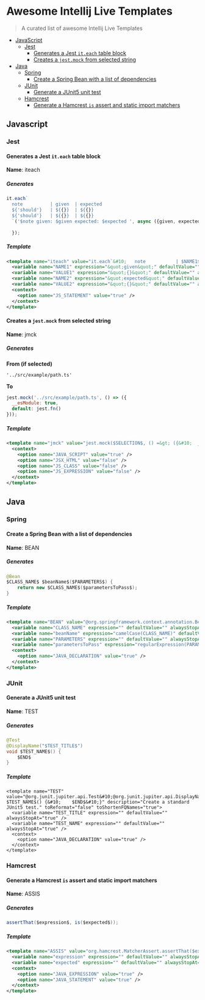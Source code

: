 # Awesome Intellij Live Templates

> A curated list of awesome Intellij Live Templates
- [JavaScript](#javascript)
  - [Jest](#jest)
    - [Generates a Jest `it.each` table block](#generates-a-jest-iteach-table-block)
    - [Creates a `jest.mock` from selected string](#creates-a-jestmock-from-selected-string)
 - [Java](#java)
    - [Spring](#spring)
      - [Create a Spring Bean with a list of dependencies](#create-a-spring-bean-with-a-list-of-dependencies)
    - [JUnit](#junit)
      - [Generate a JUnit5 unit test](#create-a-spring-bean-with-a-list-of-dependencies)
    - [Hamcrest](#hamcrest)
      - [Generate a Hamcrest `is` assert and static import matchers](generate-a-hamcrest-`is`-assert-and-static-import-matchers)

## Javascript

### Jest

#### Generates a Jest `it.each` table block
**Name**: iteach

##### Generates

```javascript
it.each`
  note          | given  | expected
  ${'should'}   | ${{}}  | ${{}}
  ${'should'}   | ${{}}  | ${{}}
  `('$note given: $given expected: $expected ', async ({given, expected}) => {
  
  }); 
```
##### Template

```xml
<template name="iteach" value="it.each`&#10;   note           | $NAME1$     | $NAME2$               &#10;   ${'should'}    | ${$VALUE1$} | ${$VALUE2$}&#10;   ${'should'}    | ${$VALUE1$} | ${$VALUE2$}&#10;  `('$note $NAME1$: $$$NAME1$ $NAME2$: $$$NAME2$ ', async ({$NAME1$, $NAME2$}) =&gt; {&#10;  $END$&#10;});" description="generates it each block" toReformat="false" toShortenFQNames="true">
  <variable name="NAME1" expression="&quot;given&quot;" defaultValue="" alwaysStopAt="true" />
  <variable name="VALUE1" expression="&quot;{}&quot;" defaultValue="" alwaysStopAt="true" />
  <variable name="NAME2" expression="&quot;expected&quot;" defaultValue="" alwaysStopAt="true" />
  <variable name="VALUE2" expression="&quot;{}&quot;" defaultValue="" alwaysStopAt="true" />
  <context>
    <option name="JS_STATEMENT" value="true" />
  </context>
</template>
```

#### Creates a `jest.mock` from selected string
**Name**: jmck
 
##### Generates
**From (if selected)**
```
'../src/example/path.ts'
```
**To**

```javascript
jest.mock('../src/example/path.ts', () => ({
  __esModule: true,
  default: jest.fn()
}));
```

##### Template

```xml
<template name="jmck" value="jest.mock($SELECTION$, () =&gt; ({&#10;  __esModule: true,&#10;  $END$default: jest.fn()&#10;}));" description="add a mock stub" toReformat="false" toShortenFQNames="true">
  <context>
    <option name="JAVA_SCRIPT" value="true" />
    <option name="JSX_HTML" value="false" />
    <option name="JS_CLASS" value="false" />
    <option name="JS_EXPRESSION" value="false" />
  </context>
</template>
```

## Java

### Spring

#### Create a Spring Bean with a list of dependencies

**Name**: BEAN

##### Generates

```java
@Bean
$CLASS_NAME$ $beanName$($PARAMETERS$) {
    return new $CLASS_NAME$($parametersToPass$);
}
```

##### Template

```xml
<template name="BEAN" value="@org.springframework.context.annotation.Bean&#10;$CLASS_NAME$ $beanName$($PARAMETERS$) {&#10;    return new $CLASS_NAME$($parametersToPass$);&#10;}" description="Create a default Bean for a class." toReformat="true" toShortenFQNames="true" useStaticImport="true">
  <variable name="CLASS_NAME" expression="" defaultValue="" alwaysStopAt="true" />
  <variable name="beanName" expression="camelCase(CLASS_NAME)" defaultValue="" alwaysStopAt="false" />
  <variable name="PARAMETERS" expression="" defaultValue="" alwaysStopAt="true" />
  <variable name="parametersToPass" expression="regularExpression(PARAMETERS, &quot;(^|,\\s*)\\S+\\s+&quot;, &quot;$1&quot;)" defaultValue="" alwaysStopAt="false" />
  <context>
    <option name="JAVA_DECLARATION" value="true" />
  </context>
</template>
```

### JUnit

#### Generate a JUnit5 unit test

**Name**: TEST

##### Generates

```java
@Test
@DisplayName("$TEST_TITLE$")
void $TEST_NAME$() {
    $END$
}
```

##### Template

```
<template name="TEST" value="@org.junit.jupiter.api.Test&#10;@org.junit.jupiter.api.DisplayName(&quot;$TEST_TITLE$&quot;)&#10;void $TEST_NAME$() {&#10;    $END$&#10;}" description="Create a standard JUnit5 test." toReformat="false" toShortenFQNames="true">
  <variable name="TEST_TITLE" expression="" defaultValue="" alwaysStopAt="true" />
  <variable name="TEST_NAME" expression="" defaultValue="" alwaysStopAt="true" />
  <context>
    <option name="JAVA_DECLARATION" value="true" />
  </context>
</template>
```

### Hamcrest

#### Generate a Hamcrest `is` assert and static import matchers

**Name**: ASSIS

##### Generates

```java
assertThat($expression$, is($expected$));
```

##### Template

```xml
<template name="ASSIS" value="org.hamcrest.MatcherAssert.assertThat($expression$, org.hamcrest.Matchers.is($expected$));" description="Hamcrest assertThat(x, is())" toReformat="false" toShortenFQNames="true" useStaticImport="true">
  <variable name="expression" expression="" defaultValue="" alwaysStopAt="true" />
  <variable name="expected" expression="" defaultValue="" alwaysStopAt="true" />
  <context>
    <option name="JAVA_EXPRESSION" value="true" />
    <option name="JAVA_STATEMENT" value="true" />
  </context>
</template>
```
